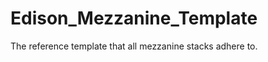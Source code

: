 Edison_Mezzanine_Template
=========================

The reference template that all mezzanine stacks adhere to.

